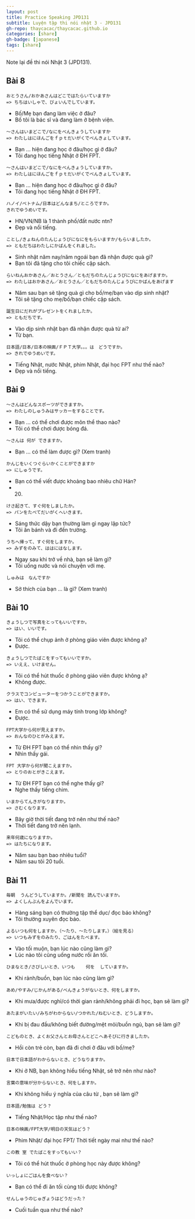 ```yaml
---
layout: post
title: Practice Speaking JPD131
subtitle: Luyện tập thi nói nhật 3 - JPD131
gh-repo: thaycacac/thaycacac.github.io
categories: [share]
gh-badge: [japanese]
tags: [share]
---
```


Note lại đề thi nói Nhật 3 (JPD131).

## Bài 8

```
おとうさん/おかあさんはどこではたらいていますか
=> ちちはいしゃで、びょいんでしています。
```

- Bố/Mẹ bạn đang làm việc ở đâu?
- Bố tôi là bác sĩ và đang làm ở bệnh viện.

```
～さんはいまどこで/なにをべんきょうしていますか
=> わたしはにほんごをｆｐｔだいがくでべんきょしています。
```

- Bạn … hiện đang học ở đâu/học gì ở đâu?
- Tôi đang học tiếng Nhật ở ĐH FPT.

```
～さんはいまどこで/なにをべんきょうしていますか。
=> わたしはにほんごをｆｐｔだいがくでべんきょしています。
```

- Bạn … hiện đang học ở đâu/học gì ở đâu?
- Tôi đang học tiếng Nhật ở ĐH FPT.

```
ハノイ/ベトナム/日本はどんなまち/ところですか。
きれでゆうめいです。
```

- HN/VN/NB là 1 thành phố/đất nước ntn?
- Đẹp và nổi tiếng.

```
ことし/きょねんのたんじょうびになにをもらいますか/もらいましたか。
=> ともだちはわたしにかばんをくれました。
```

- Sinh nhật năm nay/năm ngoái bạn đã nhận được quà gì?
- Bạn tôi đã tặng cho tôi chiếc cặp sách.

```
らいねんおかあさん／おとうさん／ともだちのたんじょうびになにをあげますか。
=> わたしはおかあさん／おとうさん／ともだちのたんじょうびにかばんをあげます
```

- Năm sau bạn sẽ tặng quà gì cho bố/mẹ/bạn vào dịp sinh nhật?
- Tôi sẽ tặng cho mẹ/bố/bạn chiếc cặp sách.

```
誕生日にだれがプレゼントをくれましたか。
=> ともだちです。
```

- Vào dịp sinh nhật bạn đã nhận được quà từ ai?
- Từ bạn.

```
日本語/日本/日本の映画/ＦＰＴ大学。。。は　どうですか。
=> きれでゆうめいです。
```

- Tiếng Nhật, nước Nhật, phim Nhật, đại học FPT như thế nào?
- Đẹp và nổi tiếng.

## Bài 9

```
～さんはどんなスポーツができますか。
=> わたしのしゅうみはサッカーをすることです。
```

- Bạn … có thể chơi được môn thể thao nào?
- Tôi có thể chơi được bóng đá.

```
～さんは 何が	できますか。
```

- Bạn … có thể làm được gì? (Xem tranh)

```
かんじをいくつぐらいかくことができますか
=> にしゅうです。
```

- Bạn có thể viết được khoảng bao nhiêu chữ Hán?
- 20.

```
けさ起きて、すぐ何をしましたか。
=> パンをたべてだいがくへいきます。
```

- Sáng thức dậy bạn thường làm gì ngay lập tức?
- Tôi ăn bánh và đi đến trường.

```
うちへ帰って、すぐ何をしますか。
=> みずをのみて、ははにはなします。
```

- Ngay sau khi trở về nhà, bạn sẽ làm gì?
- Tôi uống nước và nói chuyện với mẹ.

```
しゅみは　なんですか
```

- Sở thích của bạn ... là gì? (Xem tranh)

## Bài 10

```
きょうしつで写真をとってもいいですか。
=> はい、いいです。
```

- Tôi có thể chụp ảnh ở phòng giáo viên được không ạ?
- Được.

```
きょうしつでたばこをすってもいいですか。
=> いええ、いけません。
```

- Tôi có thể hút thuốc ở phòng giáo viên được không ạ?
- Không được.

```
クラスでコンピューターをつかうことができますか。
=> はい、できます。
```

- Em có thể sử dụng máy tính trong lớp không?
- Được.

```
FPT大学から何が見えますか。
=> おんなのひとがみえます。
```

- Từ ĐH FPT bạn có thể nhìn thấy gì?
- Nhìn thấy gái.

```
FPT 大学から何が聞こえますか。
=> とりのおとがきこえます。
```

- Từ ĐH FPT bạn có thể nghe thấy gì?
- Nghe thấy tiếng chim.

```
いまからてんきがなりますか。
=> さむくなります。
```

- Bây giờ thời tiết đang trở nên như thế nào?
- Thời tiết đang trở nên lạnh.

```
来年何歳になりますか。
=> はたちになります。
```

- Năm sau bạn bao nhiêu tuổi?
- Năm sau tôi 20 tuổi.

## Bài 11

```
毎朝	うんどうしていますか。/新聞を	読んでいますか。
=> よくしんぶんをよんでいます。
```

- Hàng sáng bạn có thường tập thể dục/ đọc báo không?
- Tôi thường xuyên đọc báo.

```
よるいつも何をしますか。（～たり、～たりします。）（絵を見る）
=> いつもみずをのみたり、ごはんをたべます。
```

- Vào tối muộn, bạn lúc nào cũng làm gì?
- Lúc nào tôi cũng uống nước rồi ăn tối.

```
ひまなとき/さびしいとき、いつも	何を	していますか。
```

- Khi rảnh/buồn, bạn lúc nào cũng làm gì?

```
あめ/やすみ/じかんがある/べんきょうがないとき、何をしますか。
```

- Khi mưa/được nghỉ/có thời gian rảnh/không phải đi học, bạn sẽ làm gì?

```
あたまがいたい/みちがわからない/つかれた/ねむいとき、どうしますか。
```

- Khi bị đau đầu/không biết đường/mệt mỏi/buồn ngủ, bạn sẽ làm gì?

```
こどものとき、よくお父さんとお母さんとどこへあそびに行きましたか。
```

- Hồi còn trẻ còn, bạn đã đi chơi ở đâu với bố/mẹ?

```
日本で日本語がわからないとき、どうなりますか。
```

- Khi ở NB, bạn không hiểu tiếng Nhật, sẽ trở nên như nào?

```
言葉の意味が分からないとき、何をしますか。
```

- Khi không hiểu ý nghĩa của câu từ , bạn sẽ làm gì?

```
日本語/勉強は	どう？
```

- Tiếng Nhật/Học tập như thế nào?

```
日本の映画/FPT大学/明日の天気はどう？
```

- Phim Nhật/ đại học FPT/ Thời tiết ngày mai như thế nào?

```
この教 室 でたばこをすってもいい？
```

- Tôi có thể hút thuốc ở phòng học này được không?

```
いっしょにごはんを食べない？
```

- Bạn có thể đi ăn tối cùng tôi được không?

```
せんしゅうのじゅぎょうはどうだった？
```

- Cuối tuần qua như thế nào?
